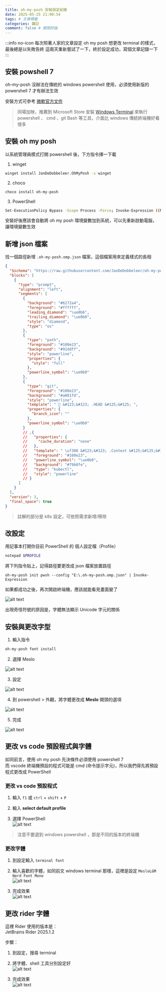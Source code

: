 ```yaml
---
title: oh-my-posh 安裝設定紀錄
date: 2025-05-25 21:00:54
tags: # 文章標籤
categories: 雜記
comment: false # 關閉評論
---
```


:::info no-icon
每次照著人家的文章設定 oh my posh 想更改 terminal 的樣式，最後總是以失敗告終
這兩天重新嘗試了一下，終於設定成功，寫個文章記錄一下
:::


## 安裝 powshell 7

oh-my-posh 沒辦法在傳統的 windows powershell 使用，必須使用新版的 powershell 7 才有辦法生效

安裝方式可參考 [微軟官方文件](https://learn.microsoft.com/zh-tw/powershell/scripting/install/installing-powershell-on-windows)


> 同場加映，推薦到 Microsoft Store 安裝 [Windows Terminal](https://apps.microsoft.com/detail/9N0DX20HK701?hl=zh-tw&gl=TW&ocid=pdpshare) 來執行 powershell 、 cmd 、git Bash 等工具，介面比 windows 傳統終端機好看很多

## 安裝 oh my posh

以系統管理員模式打開 powershell 後，下方指令擇一下載

1. winget
```sh
winget install JanDeDobbeleer.OhMyPosh -s winget
```

2. choco
```sh
choco install oh-my-posh
```

3. PowerShell
```sh
Set-ExecutionPolicy Bypass -Scope Process -Force; Invoke-Expression ((New-Object System.Net.WebClient).DownloadString('https://ohmyposh.dev/install.ps1'))
```

安裝好後應該會自動將 oh my posh 環境變數加到系統，可以先重新啟動電腦，讓環境變數生效

## 新增 json 檔案


找一個路徑新增 `.oh-my-posh.omp.json` 檔案，這個檔案用來定義樣式的長相

```json .oh-my-posh.omp.json
{
  "$schema": "https://raw.githubusercontent.com/JanDeDobbeleer/oh-my-posh/main/themes/schema.json",
  "blocks": [
    {
      "type": "prompt",
      "alignment": "left",
      "segments": [
        {
          "background": "#6272a4",
          "foreground": "#ffffff",
          "leading_diamond": "\ue0b6",
          "trailing_diamond": "\ue0b0",
          "style": "diamond",
          "type": "os"
        },
        {
          "type": "path",
          "foreground": "#100e23",
          "background": "#91ddff",
          "style": "powerline",
          "properties": {
            "style": "full"
          },
          "powerline_symbol": "\ue0b0"
        },
        {
          "type": "git",
          "foreground": "#100e23",
          "background": "#a081fd",
          "style": "powerline",
          "template": "  &#123;&#123; .HEAD &#125;&#125; ",
          "properties": {
            "branch_icon": ""
          },
          "powerline_symbol": "\ue0b0"
        }
        // ,{
        //   "properties": {
        //     "cache_duration": "none"
        //   },
        //   "template": " \uf308 &#123;&#123; .Context &#125;&#125;&#123;&#123; if .Namespace &#125;&#125; \u2192 &#123;&#123; .Namespace &#125;&#125;&#123;&#123; end &#125;&#125; ",
        //   "foreground": "#100e23",
        //   "powerline_symbol": "\ue0b0",
        //   "background": "#79b0fe",
        //   "type": "kubectl",
        //   "style": "powerline"
        // }
      ]
    }
  ],
  "version": 3,
  "final_space": true
}
```


> 註解的部分是 k8s 設定，可依照需求新增/移除

## 改設定

用記事本打開你目前 PowerShell 的 個人設定檔（Profile）

```sh
notepad $PROFILE
```

將下列指令貼上，記得路徑要更改成 json 檔案放置路徑

```
oh-my-posh init pwsh --config "E:\.oh-my-posh.omp.json" | Invoke-Expression
```

如果都成功之後，再次開啟終端機，應該就能看見畫面變了

![alt text](/images/misc/image.png)


出現奇怪符號的原因是，字體無法顯示 Unicode 字元的關係 

## 安裝與更改字型

1. 輸入指令  
```sh
oh-my-posh font install
```

2. 選擇 Meslo   

![alt text](/images/misc/image-1.png)

3. 設定  

![alt text](/images/misc/image-2.png)

4. 到 powershell > 外觀，將字體更改成 **Meslo** 開頭的選項  

![alt text](/images/misc/image-3.png)

5. 完成  

![alt text](/images/misc/image-4.png)


## 更改 vs code 預設程式與字體

如同前言，使用 oh my posh 先決條件必須使用 powershell 7  
而 vscode 終端機預設的程式可能是 cmd (命令提示字元)，所以我們得先將預設程式更改成 PowerShell


### 更改 vs code 預設程式
1. 輸入 `f1` 或 `ctrl` + `shift` + `P`

2. 輸入 **select default profile**

3. 選擇 PowerShell  
![alt text](/images/misc/image-6.png)

> 注意不要選到 windows powershell ，那是不同的版本的終端機
### 更改字體

1. 到設定輸入 `terminal font`


2. 輸入喜歡的字體，如同前文 windows terminal 那樣，這裡是設定 `MesloLGM Nerd Font Mono`  
![alt text](/images/misc/image-5.png)


3. 完成效果    
![alt text](/images/misc/image-7.png)

## 更改 rider 字體

這裡 Rider 使用的版本是：  
JetBrains Rider 2025.1.2

步驟：

1. 到設定，搜尋 terminal
2. 將字體、shell 工具分別設定好  
![alt text](/images/misc/image-8.png)

3. 完成效果  
![alt text](/images/misc/image-9.png)